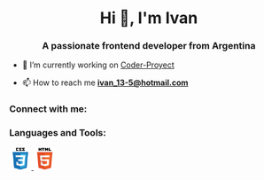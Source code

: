 <h1 align="center">Hi 👋, I'm Ivan</h1>
<h3 align="center">A passionate frontend developer from Argentina</h3>

- 🔭 I’m currently working on [Coder-Proyect](https://ivanbrz.github.io/coder-proyect/)

- 📫 How to reach me **ivan_13-5@hotmail.com**

<h3 align="left">Connect with me:</h3>
<p align="left">
</p>

<h3 align="left">Languages and Tools:</h3>
<p align="left"> <a href="https://www.w3schools.com/css/" target="_blank" rel="noreferrer"> <img src="https://raw.githubusercontent.com/devicons/devicon/master/icons/css3/css3-original-wordmark.svg" alt="css3" width="40" height="40"/> </a> <a href="https://www.w3.org/html/" target="_blank" rel="noreferrer"> <img src="https://raw.githubusercontent.com/devicons/devicon/master/icons/html5/html5-original-wordmark.svg" alt="html5" width="40" height="40"/> </a> </p>
